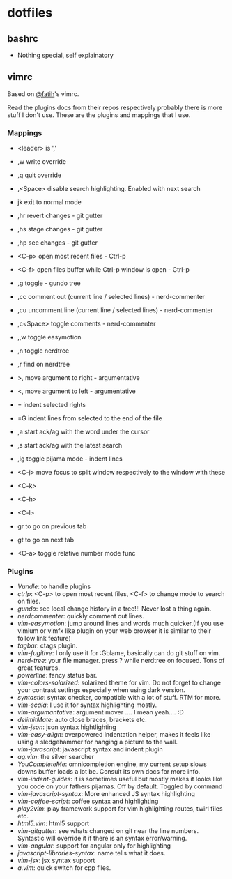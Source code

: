 dotfiles
========

bashrc
------
* Nothing special, self explainatory

vimrc
-----
Based on [@fatih](http://www.github.com/fatih/dotfiles)'s vimrc.

Read the plugins docs from their repos respectively probably there is more stuff
I don't use. These are the plugins and mappings that I use.

### Mappings

* \<leader\> is ','

* ,w write override
* ,q quit override
* ,\<Space\> disable search highlighting. Enabled with next search
* jk exit to normal mode

* ,hr revert changes - git gutter
* ,hs stage changes - git gutter
* ,hp see changes - git gutter

* \<C-p\> open most recent files - Ctrl-p
* \<C-f\> open files buffer while Ctrl-p window is open - Ctrl-p

* ,g toggle - gundo tree

* ,cc comment out (current line / selected lines) - nerd-commenter
* ,cu uncomment line (current line / selected lines) - nerd-commenter
* ,c\<Space\> toggle comments - nerd-commenter

* ,,w toggle easymotion

* ,n toggle nerdtree
* ,r find on nerdtree

* \>, move argument to right - argumentative
* \<, move argument to left - argumentative

* = indent selected rights
* =G indent lines from selected to the end of the file

* ,a start ack/ag with the word under the cursor
* ,s start ack/ag with the latest search

* ,ig toggle pijama mode - indent lines

* \<C-j\> move focus to split window respectively to the window with these
* \<C-k\>
* \<C-h\>
* \<C-l\>

* gr to go on previous tab
* gt to go on next tab

* \<C-a\> toggle relative number mode func


### Plugins
* *Vundle*: to handle plugins
* *ctrlp*: \<C-p\> to open most recent files, \<C-f\> to change mode to search on files.
* *gundo*: see local change history in a tree!!! Never lost a thing again.
* *nerdcommenter*: quickly comment out lines.
* *vim-easymotion*: jump around lines and words much quicker.(If you use vimium or
  vimfx like plugin on your web browser it is similar to their follow link feature)
* *tagbar*: ctags plugin.
* *vim-fugitive*: I only use it for :Gblame, basically can do git stuff on vim.
* *nerd-tree*: your file manager. press ? while nerdtree on focused. Tons of
  great features.
* *powerline*: fancy status bar.
* *vim-colors-solarized*: solarized theme for vim. Do not forget to change your
  contrast settings especially when using dark version.
* *syntastic*: syntax checker, compatible with a lot of stuff. RTM for more.
* *vim-scala*: I use it for syntax highlighting mostly.
* *vim-argumantative*: argument mover .... I mean yeah.... :D
* *delimitMate*: auto close braces, brackets etc.
* *vim-json*: json syntax hightlighting
* *vim-easy-align*: overpowered indentation helper, makes it feels like using a
  sledgehammer for hanging a picture to the wall.
* *vim-javascript*: javascript syntax and indent plugin
* *ag.vim*: the silver searcher
* *YouCompleteMe*: omnicompletion engine, my current setup slows downs buffer
  loads a lot be. Consult its own docs for more info.
* *vim-indent-guides*: it is sometimes useful but mostly makes it looks like you
  code on your fathers pijamas. Off by default. Toggled by command
* *vim-javascript-syntax*: More enhanced JS syntax highlighting
* *vim-coffee-script*: coffee syntax and highlighting
* *play2vim*: play framework support for vim highlighting routes, twirl files etc.
* *html5.vim*: html5 support
* *vim-gitgutter*: see whats changed on git near the line numbers. Syntastic will
  override it if there is an syntax error/warning.
* *vim-angular*: support for angular only for highlighting
* *javascript-libraries-syntax*: name tells what it does.
* *vim-jsx*: jsx syntax support
* *a.vim*: quick switch for cpp files.
